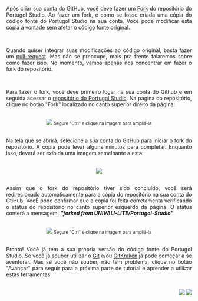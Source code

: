 <p align="justify">
Após criar sua conta do GitHub, você deve fazer um <a href="https://help.github.com/articles/fork-a-repo" target="_blank">Fork</a> do repositório do Portugol Studio. Ao fazer um fork, é como se fosse criada uma cópia do código fonte do Portugol Studio na sua conta. Você pode modificar esta cópia à vontade sem afetar o código fonte original.
</p>

<br>

<p align="justify">
Quando quiser integrar suas modificações ao código original, basta fazer um <a href="https://help.github.com/articles/creating-a-pull-request">pull-request</a>. Mas não se preocupe, mais pra frente falaremos sobre como fazer isso. No momento, vamos apenas nos concentrar em fazer o fork do repositório.
</p>

<br>

<p align="justify">
Para fazer o fork, você deve primeiro logar na sua conta do Github e em seguida acessar o <a href="https://github.com/UNIVALI-LITE/Portugol-Studio">repositório do Portugol Studio</a>. Na página do repositório, clique no botão "Fork" localizado no canto superior direito da página:
</p>

<br>

<div align="center">
    <a href="https://i.imgur.com/eCdw8Bw.png"><img src="https://i.imgur.com/eCdw8Bw.png"></a>
    <small>Segure "Ctrl" e clique na imagem para ampliá-la</small>
</div>

<br>

<p align="justify">
Na tela que se abrirá, selecione a sua conta do GitHub para iniciar o fork do repositório. A cópia pode levar alguns minutos para completar. Enquanto isso, deverá ser exibida uma imagem semelhante a esta: 
</p>

<br>

<div align="center">
    <img src="https://i.imgur.com/p4V9g1z.gif">
</div>

<br>

<p align="justify">
Assim que o fork do repositório tiver sido concluído, você será redirecionado automaticamente para a cópia do repositório na sua conta do GtiHub. VocÊ pode confirmar que a cópia foi feita corretamenta verificando o status do repositório no canto superior esquerdo da página. O status conterá a mensagem: <b><i>"forked from UNIVALI-LITE/Portugol-Studio"</i></b>.
</p>

<br>

<div align="center">
    <a href="https://i.imgur.com/dSWT7ma.png"><img src="https://i.imgur.com/dSWT7ma.png"></a>
    <small>Segure "Ctrl" e clique na imagem para ampliá-la</small>
</div>

<br>

<p align="justify">
Pronto! Você já tem a sua própria versão do código fonte do Portugol Studio. Se você já souber utilizar o <a href="https://pt.wikipedia.org/wiki/Git">Git</a> e/ou <a href="https://www.gitkraken.com/">GitKraken</a> já pode começar a se aventurar. Mas se você não souber, não tem problema, clique no botão "Avançar" para seguir para a próxima parte de tutorial e aprender a utilizar estas ferramentas.
</p>

<br>

<div align="right">
   <a href="#">
      <img src="https://i.imgur.com/OG7k1pu.png" align="right">
   </a>
   <a href="https://github.com/UNIVALI-LITE/Portugol-Studio/wiki/Criando-uma-conta-no-GitHub">
      <img src="https://i.imgur.com/cCsIdh6.png" align="right">
   </a>
</div>